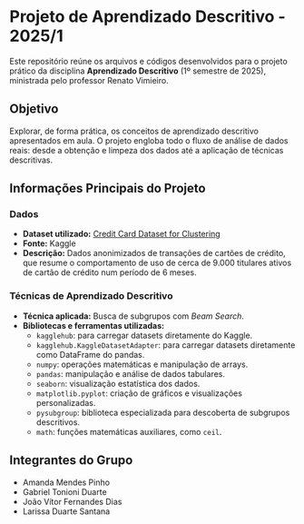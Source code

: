 # Projeto de Aprendizado Descritivo - 2025/1

Este repositório reúne os arquivos e códigos desenvolvidos para o projeto prático da disciplina **Aprendizado Descritivo** (1º semestre de 2025), ministrada pelo professor Renato Vimieiro.

## Objetivo

Explorar, de forma prática, os conceitos de aprendizado descritivo apresentados em aula. O projeto engloba todo o fluxo de análise de dados reais: desde a obtenção e limpeza dos dados até a aplicação de técnicas descritivas.

## Informações Principais do Projeto

### Dados
- **Dataset utilizado:** [Credit Card Dataset for Clustering](https://www.kaggle.com/datasets/arjunbhasin2013/ccdata/data)
- **Fonte:** Kaggle
- **Descrição:** Dados anonimizados de transações de cartões de crédito, que resume o comportamento de uso de cerca de 9.000 titulares ativos de cartão de crédito num período de 6 meses.

### Técnicas de Aprendizado Descritivo
- **Técnica aplicada:** Busca de subgrupos com *Beam Search*.
- **Bibliotecas e ferramentas utilizadas:**
  - `kagglehub`: para carregar datasets diretamente do Kaggle.
  - `kagglehub.KaggleDatasetAdapter`: para carregar datasets diretamente como DataFrame do pandas.
  - `numpy`: operações matemáticas e manipulação de arrays.
  - `pandas`: manipulação e análise de dados tabulares.
  - `seaborn`: visualização estatística dos dados.
  - `matplotlib.pyplot`: criação de gráficos e visualizações personalizadas.
  - `pysubgroup`: biblioteca especializada para descoberta de subgrupos descritivos.
  - `math`: funções matemáticas auxiliares, como `ceil`.

## Integrantes do Grupo

- Amanda Mendes Pinho  
- Gabriel Tonioni Duarte  
- João Vítor Fernandes Dias  
- Larissa Duarte Santana  
